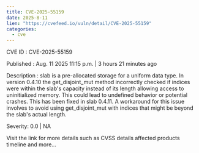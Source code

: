 ```yaml
--- 
title: CVE-2025-55159
date: 2025-8-11
lien: "https://cvefeed.io/vuln/detail/CVE-2025-55159"
categories:
  - cve
---
```


CVE ID : CVE-2025-55159

Published :  Aug. 11
2025
11:15 p.m. | 3 hours
21 minutes ago

Description : slab is a pre-allocated storage for a uniform data type. In version 0.4.10
the get_disjoint_mut method incorrectly checked if indices were within the slab's capacity instead of its length
allowing access to uninitialized memory. This could lead to undefined behavior or potential crashes. This has been fixed in slab 0.4.11. A workaround for this issue involves to avoid using get_disjoint_mut with indices that might be beyond the slab's actual length.

Severity: 0.0 | NA

Visit the link for more details
such as CVSS details
affected products
timeline
and more...
